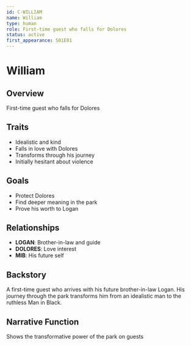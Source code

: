 ```yaml
---
id: C-WILLIAM
name: William
type: human
role: First-time guest who falls for Dolores
status: active
first_appearance: S01E01
---
```


# William

## Overview
First-time guest who falls for Dolores

## Traits
- Idealistic and kind
- Falls in love with Dolores
- Transforms through his journey
- Initially hesitant about violence

## Goals
- Protect Dolores
- Find deeper meaning in the park
- Prove his worth to Logan

## Relationships
- **LOGAN**: Brother-in-law and guide
- **DOLORES**: Love interest
- **MIB**: His future self

## Backstory
A first-time guest who arrives with his future brother-in-law Logan. His journey through the park transforms him from an idealistic man to the ruthless Man in Black.

## Narrative Function
Shows the transformative power of the park on guests

